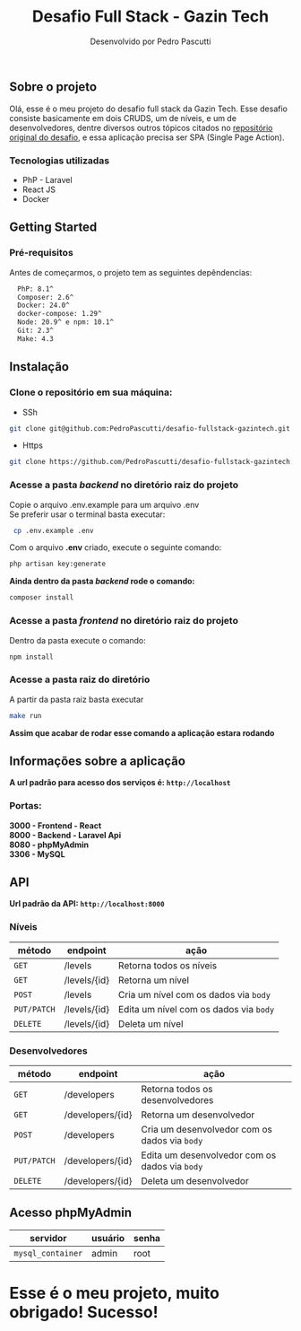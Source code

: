 <div align="center">
  <h1>Desafio Full Stack - Gazin Tech</h1>
  <p>Desenvolvido por Pedro Pascutti</p>
</div>

<br />

## Sobre o projeto
<div>
  <p>
    Olá, esse é o meu projeto do desafio full stack da Gazin Tech. Esse desafio consiste basicamente em dois CRUDS, um de níveis, e um de desenvolvedores, 
    dentre diversos outros tópicos citados no <a href="https://github.com/gazin-tech/Desafio-FullStack">repositório original do desafio</a>,
    e essa aplicação precisa ser SPA (Single Page Action).
  </p>
</div>

### Tecnologias utilizadas

- PhP - Laravel
- React JS
- Docker

## Getting Started

### Pré-requisitos

Antes de começarmos, o projeto tem as seguintes depêndencias:
```bash
  PhP: 8.1^
  Composer: 2.6^
  Docker: 24.0^
  docker-compose: 1.29^
  Node: 20.9^ e npm: 10.1^
  Git: 2.3^
  Make: 4.3
```
## Instalação

### Clone o repositório em sua máquina:
- SSh
```bash
git clone git@github.com:PedroPascutti/desafio-fullstack-gazintech.git
```
- Https
```bash
git clone https://github.com/PedroPascutti/desafio-fullstack-gazintech.git
```
### Acesse a pasta _backend_ no diretório raiz do projeto

Copie o arquivo .env.example para um arquivo .env
<br />
Se preferir usar o terminal basta executar:
```bash
 cp .env.example .env
```
Com o arquivo **.env** criado, execute o seguinte comando:
```bash
php artisan key:generate
```
**Ainda dentro da pasta _backend_ rode o comando:**
```bash
composer install
```
### Acesse a pasta _frontend_ no diretório raiz do projeto
Dentro da pasta execute o comando:
```bash
npm install
```
### Acesse a pasta raiz do diretório
A partir da pasta raiz basta executar
```bash
make run
```
**Assim que acabar de rodar esse comando a aplicação estara rodando**

## Informações sobre a aplicação
**A url padrão para acesso dos serviços é: `http://localhost`** <br />
### Portas:
**3000 - Frontend - React** <br />
**8000 - Backend - Laravel Api** <br />
**8080 - phpMyAdmin** <br />
**3306 - MySQL** <br />

## API
**Url padrão da API: `http://localhost:8000`**

### Níveis
|      método     |     endpoint   |                    ação                     |
| --------------- | -------------- | -----------------------------------------   |
|      `GET`      |    /levels      |     Retorna todos os níveis                |  
|      `GET`      |    /levels/{id} |     Retorna um nível                       |  
|      `POST`     |    /levels      |     Cria um nível com os dados via `body`  | 
|    `PUT/PATCH`  |    /levels/{id} |     Edita um nível com os dados via `body` | 
|     `DELETE`    |    /levels/{id} |     Deleta um nível                        | 

### Desenvolvedores
|      método     |     endpoint   |                               ação                       |
| --------------- | -------------- | ------------------------------------------------------   |
|      `GET`      |    /developers      |     Retorna todos os desenvolvedores                |  
|      `GET`      |    /developers/{id} |     Retorna um desenvolvedor                        |  
|      `POST`     |    /developers      |     Cria um desenvolvedor com os dados via `body`   | 
|    `PUT/PATCH`  |    /developers/{id} |     Edita um desenvolvedor com os dados via `body`  | 
|     `DELETE`    |    /developers/{id} |     Deleta um desenvolvedor                         | 

## Acesso phpMyAdmin

|      servidor     | usuário | senha|
| ----------------- | ------- | ---- |
| `mysql_container` |  admin  | root | 

# Esse é o meu projeto, muito obrigado! Sucesso!


